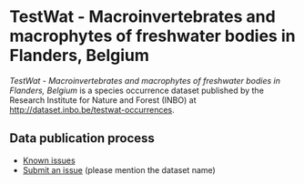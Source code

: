 # TestWat - Macroinvertebrates and macrophytes of freshwater bodies in Flanders, Belgium

*TestWat - Macroinvertebrates and macrophytes of freshwater bodies in Flanders, Belgium* is a species occurrence dataset published by the Research Institute for Nature and Forest (INBO) at http://dataset.inbo.be/testwat-occurrences.

## Data publication process

* [Known issues](https://github.com/LifeWatchINBO/data-publication/labels/testwat-occurrences)
* [Submit an issue](https://github.com/LifeWatchINBO/data-publication/issues/new) (please mention the dataset name)
